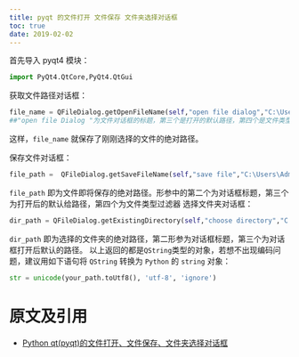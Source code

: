 ```yaml
---
title: pyqt 的文件打开 文件保存 文件夹选择对话框
toc: true
date: 2019-02-02
---
```

首先导入 pyqt4 模块：


```py
import PyQt4.QtCore,PyQt4.QtGui
```


获取文件路径对话框：

```py
file_name = QFileDialog.getOpenFileName(self,"open file dialog","C:\Users\Administrator\Desktop","Txt files(*.txt)")
​##"open file Dialog "为文件对话框的标题，第三个是打开的默认路径，第四个是文件类型过滤器
```



这样，`file_name` 就保存了刚刚选择的文件的绝对路径。

保存文件对话框：

```py
file_path =  QFileDialog.getSaveFileName(self,"save file","C:\Users\Administrator\Desktop" ,"xj3dp files (*.xj3dp);;all files(*.*)")
```

`file_path` 即为文件即将保存的绝对路径。形参中的第二个为对话框标题，第三个为打开后的默认给路径，第四个为文件类型过滤器
选择文件夹对话框：

```py
dir_path = QFileDialog.getExistingDirectory(self,"choose directory","C:\Users\Administrator\Desktop")
```

`dir_path` 即为选择的文件夹的绝对路径，第二形参为对话框标题，第三个为对话框打开后默认的路径。
以上返回的都是`QString`类型的对象，若想不出现编码问题，建议用如下语句将 `QString` 转换为 `Python` 的 `string` 对象：


```py
str = unicode(your_path.toUtf8(), 'utf-8', 'ignore')
```




# 原文及引用

- [Python qt(pyqt)的文件打开、文件保存、文件夹选择对话框](https://blog.csdn.net/jirryzhang/article/details/59088964)
